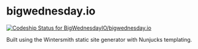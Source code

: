 bigwednesday.io
===============

[ ![Codeship Status for BigWednesdayIO/bigwednesday.io](https://codeship.com/projects/45b17d90-2c88-0133-13a0-5e261d46a9ad/status?branch=master)](https://codeship.com/projects/98589)

Built using the Wintersmith static site generator with Nunjucks templating.
